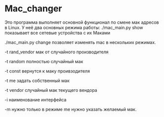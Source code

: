 # Mac_changer

Это программа выполняет основной функционал по смене мак адресов в Linux.
У неё два основных режима работы:
./mac_main.py show показывает все сетевые устройства с их Маками

./mac_main.py change позволяет изменять mac в нескольких режимах.

  -t rand_vendor мак от случайного производителя
  
  -t random полностью случайный мак
  
  -t const вернутся к маку проивзодителя
  
  -t me задать собственный мак
  
  -t vendor случайный мак текущего вендора
  
-i наименование интерфейса

-m нужно только в режиме me нужно указать желаемый мак.
